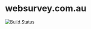 # websurvey.com.au
[![Build Status](https://travis-ci.org/strategicdata/websurvey.com.au.svg)](https://travis-ci.com/strategicdata/websurvey.com.au)
